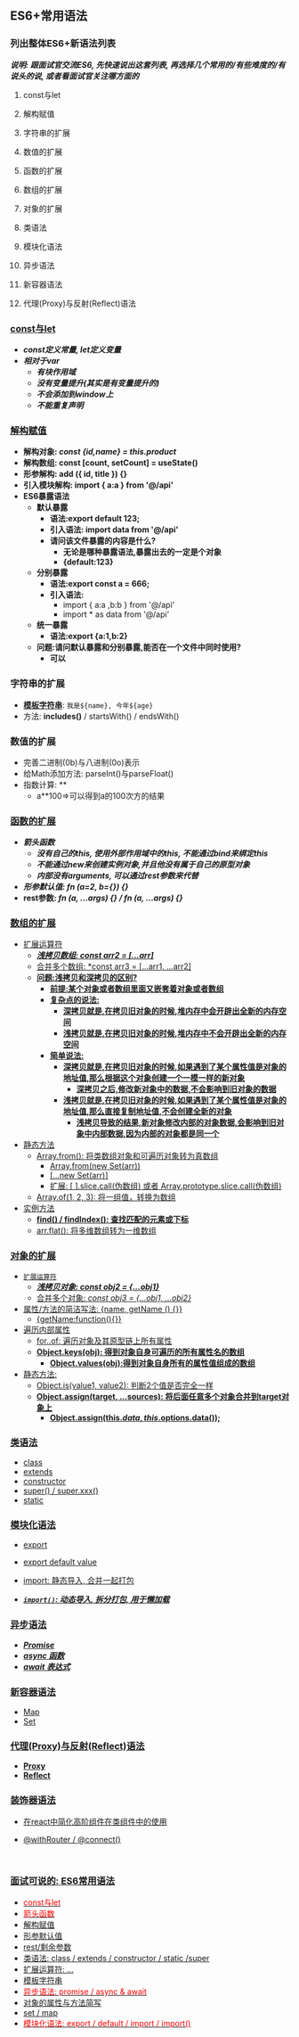 ## ES6+常用语法

### 列出整体ES6+新语法列表

***说明: 跟面试官交流ES6, 先快速说出这套列表, 再选择几个常用的/有些难度的/有说头的说, 或者看面试官关注哪方面的***

1. const与let
2. 解构赋值



1. 字符串的扩展

2. 数值的扩展

3. 函数的扩展

4. 数组的扩展

5. 对象的扩展


6. 类语法

7. 模块化语法

8. 异步语法

9. 新容器语法

10. 代理(Proxy)与反射(Reflect)语法


### <u>const与let</u>

- ***const定义常量, let定义变量***
- ***相对于var***
  - ***有块作用域***
  - ***没有变量提升(其实是有变量提升的)***
  - ***不会添加到window上***
  - ***不能重复声明***

### <u>解构赋值</u>

- **解构对象: *const {id,name} = this.product***
- **解构数组: const [count, setCount] = useState()**
- **形参解构: add ({ id, title }) {}**
- **引入模块解构: import { a:a } from '@/api'**
- **ES6暴露语法**
  - **默认暴露**
    - **语法:export default 123;**
    - **引入语法: import data from '@/api'**
    - **请问该文件暴露的内容是什么?**
      - **无论是哪种暴露语法,暴露出去的一定是个对象**
      - **{default:123}**
  - **分别暴露**
    - **语法:export const a = 666;**
    - **引入语法:**
      -  import { a:a ,b:b } from '@/api'
      -  import * as data from '@/api'
  - **统一暴露**
    - **语法:export {a:1,b:2}**
  - **问题:请问默认暴露和分别暴露,能否在一个文件中同时使用?**
    - **可以**



### 字符串的扩展

- **<u>模板字符串</u>**: `我是${name}, 今年${age}`
- 方法: **includes()** / startsWith() / endsWith()

### 数值的扩展

- 完善二进制(0b)与八进制(0o)表示
- 给Math添加方法: parseInt()与parseFloat() 
- 指数计算: **
  - a**100=>可以得到a的100次方的结果

### <u>函数的扩展</u>

- ***箭头函数***
  - ***没有自己的this, 使用外部作用域中的this, 不能通过bind来绑定this***
  - ***不能通过new来创建实例对象,并且他没有属于自己的原型对象***
  - ***内部没有arguments, 可以通过rest参数来代替***
- ***形参默认值: fn (a=2, b={}) {}***
- **rest参数: *fn (a, ...args) {} / fn (a, ...args) {}*** 

### <u>数组的扩展

- 扩展运算符
  - ***浅拷贝数组: const arr2 = [...arr]***
  - 合并多个数组: *const arr3 =  [...arr1, ...arr2]
  - **问题:浅拷贝和深拷贝的区别?**
    - **前提:某个对象或者数组里面又嵌套着对象或者数组**
    - **复杂点的说法:**
      - **深拷贝就是,在拷贝旧对象的时候,堆内存中会开辟出全新的内存空间**
      - **浅拷贝就是,在拷贝旧对象的时候,堆内存中不会开辟出全新的内存空间**
    - **简单说法:**
      - **深拷贝就是,在拷贝旧对象的时候,如果遇到了某个属性值是对象的地址值,那么根据这个对象创建一个一模一样的新对象**
        - **深拷贝之后,修改新对象中的数据,不会影响到旧对象的数据**
      - **浅拷贝就是,在拷贝旧对象的时候,如果遇到了某个属性值是对象的地址值,那么直接复制地址值,不会创建全新的对象**
        - **浅拷贝导致的结果,新对象修改内部的对象数据,会影响到旧对象中内部数据,因为内部的对象都是同一个**
- 静态方法
  - Array.from():  将类数组对象和可遍历对象转为真数组
    - Array.from(new Set(arr))
    - [...new Set(arr)]
    - 扩展: [ ].slice.call(伪数组) 或者 Array.prototype.slice.call(伪数组)
  - Array.of(1, 2, 3): 将一组值，转换为数组
- 实例方法
  - **find() / findIndex(): 查找匹配的元素或下标**
  - arr.flat(): 将多维数组转为一维数组

### <u>对象的扩展</u>

- `扩展运算符`
  - ***浅拷贝对象: const obj2 = {...obj1}***
  - 合并多个对象: *const obj3 =  {...obj1, ...obj2}*
- 属性/方法的简洁写法:  {name, getName () {}}
  - {getName:function(){}}
- 遍历内部属性
  - for..of: 遍历对象及其原型链上所有属性
  - **Object.keys(obj): 得到对象自身可遍历的所有属性名的数组**
    - **Object.values(obj):得到对象自身所有的属性值组成的数组**
- 静态方法:
  - Object.is(value1, value2): 判断2个值是否完全一样
  - **Object.assign(target, ...sources): 将后面任意多个对象合并到target对象上** 
    - **Object.assign(this.$data, this.​$options.data());**

### <u>类语法</u>

- class
- extends
- constructor
- super() / super.xxx()
- static

### <u>模块化语法</u>

- export  

- export default  value

- import: 静态导入, 合并一起打包

- ***`import()`: 动态导入, 拆分打包, 用于懒加载*** 


### <u>异步语法</u>

- ***Promise***
- ***async 函数***
- ***await 表达式***



### 新容器语法

- Map
- Set



### 代理(Proxy)与反射(Reflect)语法

- **Proxy**
- **Reflect**



### 装饰器语法

- 在react中简化高阶组件在类组件中的使用
- @withRouter / @connect()

  ​

### 面试可说的: ES6常用语法

- <font color='red'>const与let</font>
- <font color='red'>箭头函数</font>
- 解构赋值
- 形参默认值
- rest/剩余参数
- 类语法: class / extends / constructor / static /super
- 扩展运算符: ...
- 模板字符串
- <font color='red'>异步语法: promise / async & await</font>
- 对象的属性与方法简写
- set / map
- <font color='red'>模块化语法: export / default / import / import()</font>

